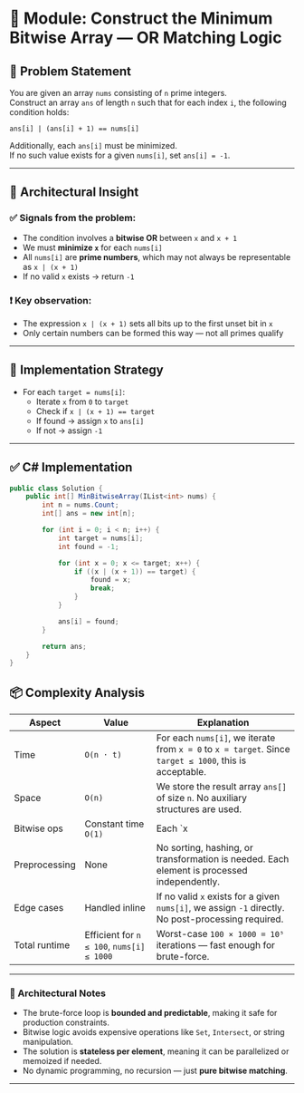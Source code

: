 # 🧠 Module: Construct the Minimum Bitwise Array — OR Matching Logic

## 📌 Problem Statement

You are given an array `nums` consisting of `n` prime integers.  
Construct an array `ans` of length `n` such that for each index `i`, the following condition holds:
```
ans[i] | (ans[i] + 1) == nums[i]
```

Additionally, each `ans[i]` must be minimized.  
If no such value exists for a given `nums[i]`, set `ans[i] = -1`.

---

## 🧩 Architectural Insight

### ✅ Signals from the problem:
- The condition involves a **bitwise OR** between `x` and `x + 1`
- We must **minimize `x`** for each `nums[i]`
- All `nums[i]` are **prime numbers**, which may not always be representable as `x | (x + 1)`
- If no valid `x` exists → return `-1`

### ❗ Key observation:
- The expression `x | (x + 1)` sets all bits up to the first unset bit in `x`
- Only certain numbers can be formed this way — not all primes qualify

---

## 🔧 Implementation Strategy

- For each `target = nums[i]`:
  - Iterate `x` from `0` to `target`
  - Check if `x | (x + 1) == target`
  - If found → assign `x` to `ans[i]`
  - If not → assign `-1`

---

## ✅ C# Implementation

```csharp
public class Solution {
    public int[] MinBitwiseArray(IList<int> nums) {
        int n = nums.Count;
        int[] ans = new int[n];

        for (int i = 0; i < n; i++) {
            int target = nums[i];
            int found = -1;

            for (int x = 0; x <= target; x++) {
                if ((x | (x + 1)) == target) {
                    found = x;
                    break;
                }
            }

            ans[i] = found;
        }

        return ans;
    }
}
```
## 📦 Complexity Analysis

| Aspect         | Value                     | Explanation                                                                 |
|----------------|---------------------------|------------------------------------------------------------------------------|
| Time           | `O(n · t)`                | For each `nums[i]`, we iterate from `x = 0` to `x = target`. Since `target ≤ 1000`, this is acceptable. |
| Space          | `O(n)`                    | We store the result array `ans[]` of size `n`. No auxiliary structures are used. |
| Bitwise ops    | Constant time `O(1)`      | Each `x | (x + 1)` operation is a fixed-time bitwise OR. No loops or recursion involved. |
| Preprocessing  | None                      | No sorting, hashing, or transformation is needed. Each element is processed independently. |
| Edge cases     | Handled inline            | If no valid `x` exists for a given `nums[i]`, we assign `-1` directly. No post-processing required. |
| Total runtime  | Efficient for `n ≤ 100`, `nums[i] ≤ 1000` | Worst-case `100 × 1000 = 10⁵` iterations — fast enough for brute-force. |

---

### 🧠 Architectural Notes

- The brute-force loop is **bounded and predictable**, making it safe for production constraints.
- Bitwise logic avoids expensive operations like `Set`, `Intersect`, or string manipulation.
- The solution is **stateless per element**, meaning it can be parallelized or memoized if needed.
- No dynamic programming, no recursion — just **pure bitwise matching**.


---
